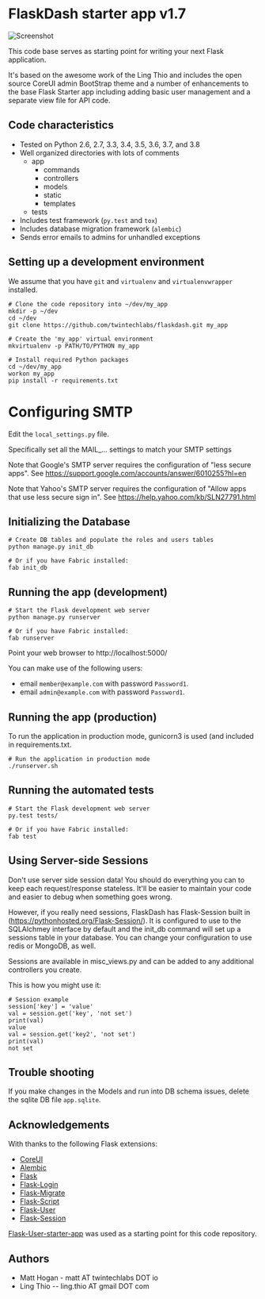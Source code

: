 # FlaskDash starter app v1.7

![Screenshot](https://github.com/twintechlabs/flaskdash/blob/master/app/static/images/screenshot.png)

This code base serves as starting point for writing your next Flask application.

It's based on the awesome work of the Ling Thio and includes the open source
CoreUI admin BootStrap theme and a number of enhancements to the base Flask
Starter app including adding basic user management and a separate view file for
API code.

## Code characteristics

* Tested on Python 2.6, 2.7, 3.3, 3.4, 3.5, 3.6, 3.7, and 3.8
* Well organized directories with lots of comments
    * app
        * commands
        * controllers
        * models
        * static
        * templates
    * tests
* Includes test framework (`py.test` and `tox`)
* Includes database migration framework (`alembic`)
* Sends error emails to admins for unhandled exceptions


## Setting up a development environment

We assume that you have `git` and `virtualenv` and `virtualenvwrapper` installed.

    # Clone the code repository into ~/dev/my_app
    mkdir -p ~/dev
    cd ~/dev
    git clone https://github.com/twintechlabs/flaskdash.git my_app

    # Create the 'my_app' virtual environment
    mkvirtualenv -p PATH/TO/PYTHON my_app

    # Install required Python packages
    cd ~/dev/my_app
    workon my_app
    pip install -r requirements.txt


# Configuring SMTP

Edit the `local_settings.py` file.

Specifically set all the MAIL_... settings to match your SMTP settings

Note that Google's SMTP server requires the configuration of "less secure apps".
See https://support.google.com/accounts/answer/6010255?hl=en

Note that Yahoo's SMTP server requires the configuration of "Allow apps that use less secure sign in".
See https://help.yahoo.com/kb/SLN27791.html


## Initializing the Database

    # Create DB tables and populate the roles and users tables
    python manage.py init_db

    # Or if you have Fabric installed:
    fab init_db


## Running the app (development)

    # Start the Flask development web server
    python manage.py runserver

    # Or if you have Fabric installed:
    fab runserver

Point your web browser to http://localhost:5000/

You can make use of the following users:
- email `member@example.com` with password `Password1`.
- email `admin@example.com` with password `Password1`.

## Running the app (production)

To run the application in production mode, gunicorn3 is used (and included in requirements.txt.

    # Run the application in production mode
    ./runserver.sh

## Running the automated tests

    # Start the Flask development web server
    py.test tests/

    # Or if you have Fabric installed:
    fab test


## Using Server-side Sessions

Don't use server side session data! You should do everything you can to keep each request/response stateless. It'll be easier to maintain your code and easier to debug when something goes wrong.  

However, if you really need sessions, FlaskDash has Flask-Session built in (https://pythonhosted.org/Flask-Session/).  It is configured to use to the SQLAlchmey interface by default and the init_db command will set up a sessions table in your database.  You can change your configuration to use redis or MongoDB, as well.

Sessions are available in misc_views.py and can be added to any additional controllers you create.

This is how you might use it:

    # Session example
    session['key'] = 'value'
    val = session.get('key', 'not set')
    print(val)
    value    
    val = session.get('key2', 'not set')
    print(val)
    not set

## Trouble shooting

If you make changes in the Models and run into DB schema issues, delete the sqlite DB file `app.sqlite`.


## Acknowledgements

With thanks to the following Flask extensions:
* [CoreUI](https://coreui.io/)
* [Alembic](http://alembic.zzzcomputing.com/)
* [Flask](http://flask.pocoo.org/)
* [Flask-Login](https://flask-login.readthedocs.io/)
* [Flask-Migrate](https://flask-migrate.readthedocs.io/)
* [Flask-Script](https://flask-script.readthedocs.io/)
* [Flask-User](http://flask-user.readthedocs.io/en/v0.6/)
* [Flask-Session](https://pythonhosted.org/Flask-Session/)

<!-- Please consider leaving this line. Thank you -->
[Flask-User-starter-app](https://github.com/lingthio/Flask-User-starter-app) was used as a starting point for this code repository.

## Authors
- Matt Hogan - matt AT twintechlabs DOT io
- Ling Thio -- ling.thio AT gmail DOT com
